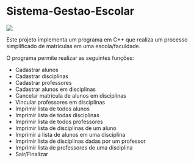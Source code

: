 # Sistema-Gestao-Escolar

 <img src="https://img.shields.io/badge/C%2B%2B-00599C?style=for-the-badge&logo=c%2B%2B&logoColor=white" />

<p>Este projeto implementa um programa em C++ que realiza um processo simplificado de matrículas em uma escola/faculdade.</p>
<p>O programa permite realizar as seguintes funções:</p>

<ul>
  <li>Cadastrar alunos</li>
  <li>Cadastrar disciplinas</li>
  <li>Cadastrar professores</li>
  <li>Cadastrar alunos em disciplinas</li>
  <li>Cancelar matricula de alunos em disciplinas</li>
  <li>Vincular professores em disciplinas</li>
  <li>Imprimir lista de todos alunos</li>
  <li>Imprimir lista de todas disciplinas</li>
  <li>Imprimir lista de todos professores</li>
  <li>Imprimir lista de disciplinas de um aluno</li>
  <li>Imprimir a lista de alunos em uma disciplina</li>
  <li>Imprimir lista de disciplinas dadas por um professor</li>
  <li>Imprimir lista de professores de uma disciplina</li>
  <li>Sair/Finalizar</li>
</ul>
